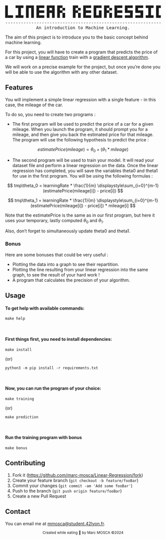 <div align="center">
<pre>
█   ▀█▀ █▀█ █▀▀ █▀█ █▀▄   █▀▄ █▀▀ █▀▀ █▀▄ █▀▀ █▀▀ █▀▀ ▀█▀ █▀█ █▀█
█    █  █ █ █▀▀ █▀█ █▀▄   █▀▄ █▀▀ █ █ █▀▄ █▀▀ ▀▀█ ▀▀█  █  █ █ █ █
▀▀▀ ▀▀▀ ▀ ▀ ▀▀▀ ▀ ▀ ▀ ▀   ▀ ▀ ▀▀▀ ▀▀▀ ▀ ▀ ▀▀▀ ▀▀▀ ▀▀▀ ▀▀▀ ▀▀▀ ▀ ▀
-----------------------------------------------------------------
An introduction to Machine Learning.
</pre>
</div>

The aim of this project is to introduce you to the basic concept behind machine learning.

For this project, you will have to create a program that predicts the price of a car by using a [linear function](https://en.wikipedia.org/wiki/Linear_function) train with a [gradient descent algorithm](https://en.wikipedia.org/wiki/Gradient_descent).

We will work on a precise example for the project, but once you’re done you will be able to use the algorithm with any other dataset.

## Features

You will implement a simple linear regression with a single feature - in this case, the mileage of the car.

To do so, you need to create two programs :

- The first program will be used to predict the price of a car for a given mileage. When you launch the program, it should prompt you for a mileage, and then give you back the estimated price for that mileage. The program will use the following hypothesis to predict the price :

$$
estimatePrice(mileage) = \theta_0 + (\theta_1 * mileage)
$$

- The second program will be used to train your model. It will read your dataset file and perform a linear regression on the data. Once the linear regression has completed, you will save the variables theta0 and theta1 for use in the first program. You will be using the following formulas :

$$
tmp\theta_0 = learningRate * \frac{1}{m} \displaystyle\sum_{i=0}^{m-1} (estimatePrice(mileage[i]) - price[i])
$$

$$
tmp\theta_1 = learningRate * \frac{1}{m} \displaystyle\sum_{i=0}^{m-1} (estimatePrice(mileage[i]) - price[i]) * mileage[i]
$$

Note that the estimatePrice is the same as in our first program, but here it uses your temporary, lastly computed $\theta_0$ and $\theta_1$.

Also, don’t forget to simultaneously update theta0 and theta1.

### Bonus

Here are some bonuses that could be very useful :

- Plotting the data into a graph to see their repartition.
- Plotting the line resulting from your linear regression into the same graph, to see
the result of your hard work !
- A program that calculates the precision of your algorithm.

## Usage

#### To get help with available commands:

```shell
make help
```

&nbsp;

#### First things first, you need to install dependencies:

```shell
make install
```

(or)

```shell
python3 -m pip install -r requirements.txt
```

&nbsp;

#### Now, you can run the program of your choice:

```shell
make training
```

(or)

```shell
make prediction
```

&nbsp;

#### Run the training program with bonus

```shell
make bonus
```

## Contributing

1. Fork it (<https://github.com/marc-mosca/Linear-Regression/fork>)
2. Create your feature branch (`git checkout -b feature/fooBar`)
3. Commit your changes (`git commit -am 'Add some fooBar'`)
4. Push to the branch (`git push origin feature/fooBar`)
5. Create a new Pull Request

## Contact

You can email me at mmosca@student.42lyon.fr.

<p align=center> <sub> Created while eating 🍿 by Marc MOSCA ©2024</sub></p>
